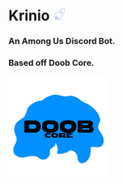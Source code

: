 # Krinio <img src="./images/temp logo.png" alt="Temp Krinio Logo" width=25/>
### An Among Us Discord Bot.








### Based off Doob Core. 
<img src="./images/doobcoreicon.png" alt="Doob Core Logo" width=200/>
